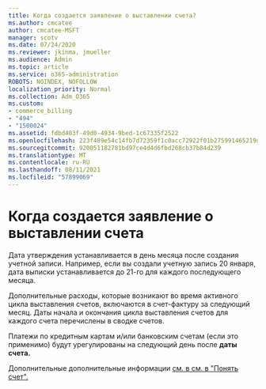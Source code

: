 ```yaml
---
title: Когда создается заявление о выставлении счета?
ms.author: cmcatee
author: cmcatee-MSFT
manager: scotv
ms.date: 07/24/2020
ms.reviewer: jkinma, jmueller
ms.audience: Admin
ms.topic: article
ms.service: o365-administration
ROBOTS: NOINDEX, NOFOLLOW
localization_priority: Normal
ms.collection: Adm_O365
ms.custom:
- commerce_billing
- "494"
- "1500024"
ms.assetid: fdbd403f-49d0-4934-9bed-1c67335f2522
ms.openlocfilehash: 223f489e54c14fb7d72359f1c0acc72922f01b275991465219d52f592267d4ed
ms.sourcegitcommit: 920051182781bd97ce4d4d6fbd268cb37b84d239
ms.translationtype: MT
ms.contentlocale: ru-RU
ms.lasthandoff: 08/11/2021
ms.locfileid: "57899069"
---
```

# <a name="when-is-the-billing-statement-generated"></a>Когда создается заявление о выставлении счета

Дата утверждения устанавливается в день месяца после создания учетной записи. Например, если вы создали учетную запись 20 января, дата выписки устанавливается до 21-го для каждого последующего месяца.

Дополнительные расходы, которые возникают во время активного цикла выставления счетов, включаются в счет-фактуру за следующий месяц. Даты начала и окончания цикла выставления счетов  для каждого счета перечислены в сводке счетов.

Платежи по кредитным картам и/или банковским счетам (если это применимо) будут урегулированы на следующий день после **даты счета.**
  
Дополнительные дополнительные информации [см. в см. в "Понять счет".](https://docs.microsoft.com/microsoft-365/commerce/billing-and-payments/understand-your-invoice2)